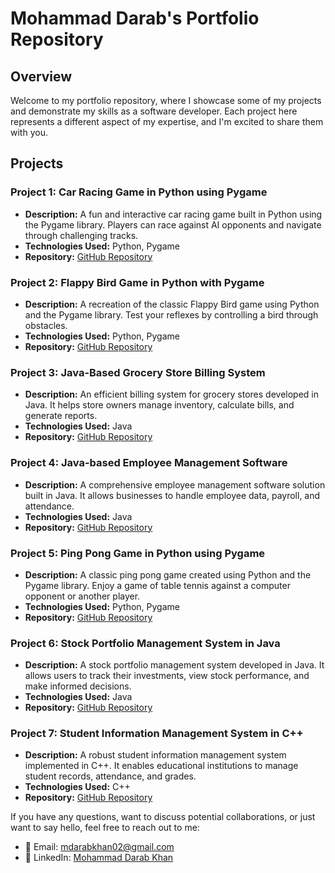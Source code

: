 # Mohammad Darab's Portfolio Repository

## Overview

Welcome to my portfolio repository, where I showcase some of my projects and demonstrate my skills as a software developer. Each project here represents a different aspect of my expertise, and I'm excited to share them with you.

## Projects

### Project 1: Car Racing Game in Python using Pygame
- **Description:** A fun and interactive car racing game built in Python using the Pygame library. Players can race against AI opponents and navigate through challenging tracks.
- **Technologies Used:** Python, Pygame
- **Repository:** [GitHub Repository](https://github.com/Darab07/Projects/blob/main/Car%20Racing%20Game%20in%20Python%20using%20Pygame)

### Project 2: Flappy Bird Game in Python with Pygame
- **Description:** A recreation of the classic Flappy Bird game using Python and the Pygame library. Test your reflexes by controlling a bird through obstacles.
- **Technologies Used:** Python, Pygame
- **Repository:** [GitHub Repository](https://github.com/Darab07/Projects/blob/main/Flappy%20Bird%20Game%20in%20Python%20with%20Pygame)

### Project 3: Java-Based Grocery Store Billing System
- **Description:** An efficient billing system for grocery stores developed in Java. It helps store owners manage inventory, calculate bills, and generate reports.
- **Technologies Used:** Java
- **Repository:** [GitHub Repository](https://github.com/Darab07/Projects/blob/main/Java-Based%20Grocery%20Store%20Billing%20System)

### Project 4: Java-based Employee Management Software
- **Description:** A comprehensive employee management software solution built in Java. It allows businesses to handle employee data, payroll, and attendance.
- **Technologies Used:** Java
- **Repository:** [GitHub Repository](https://github.com/Darab07/Projects/blob/main/Java-based%20Employee%20Management%20Software)

### Project 5: Ping Pong Game in Python using Pygame
- **Description:** A classic ping pong game created using Python and the Pygame library. Enjoy a game of table tennis against a computer opponent or another player.
- **Technologies Used:** Python, Pygame
- **Repository:** [GitHub Repository](https://github.com/Darab07/Projects/blob/main/Ping%20Pong%20Game%20in%20Python%20using%20Pygame)

### Project 6: Stock Portfolio Management System in Java
- **Description:** A stock portfolio management system developed in Java. It allows users to track their investments, view stock performance, and make informed decisions.
- **Technologies Used:** Java
- **Repository:** [GitHub Repository](https://github.com/Darab07/Projects/blob/main/Stock%20Portfolio%20Management%20System%20in%20Java)

### Project 7: Student Information Management System in C++
- **Description:** A robust student information management system implemented in C++. It enables educational institutions to manage student records, attendance, and grades.
- **Technologies Used:** C++
- **Repository:** [GitHub Repository](https://github.com/Darab07/Projects/blob/main/Student%20Information%20Management%20System%20in%20C%2B%2B)

If you have any questions, want to discuss potential collaborations, or just want to say hello, feel free to reach out to me:

- 📧 Email: [mdarabkhan02@gmail.com](mailto:mdarabkhan02@gmail.com)
- 💼 LinkedIn: [Mohammad Darab Khan](www.linkedin.com/in/mohammaddarabkhan)




